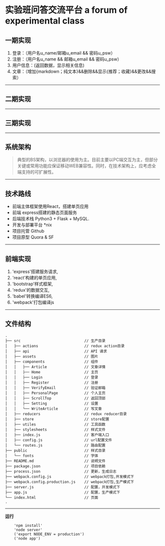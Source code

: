 ﻿# 实验班问答交流平台  a forum of experimental class

## 一期实现
1. 登录：（用户名u_name/邮箱u_email && 密码u_psw）
2. 注册：（用户名u_name && 邮箱u_email && 密码u_psw）
3. 用户信息：(返回数据，显示相关信息)
4. 文章：（增加{markdown；纯文本}&&删除&&显示{推荐；收藏}&&更改&&搜索）


----------


## 二期实现


----------


## 三期实现


----------


## 系统架构
> 典型的BS架构，以浏览器的使用为主。目前主要以PC端交互为主，但部分关键或常用功能应保证移动WEB兼容性。同时，在技术架构上，应考虑全端支持的可扩展性。


----------


## 技术路线
* 前端主体框架使用React，搭建单页应用
* 前端 express搭建的静态页面服务
* 后端技术栈 Python3 + Flask + MySQL.  
* 开发与部署平台  *nix
* 项目托管 Github    
* 项目原型 Quora & SF


----------


## 前端实现

1. 'express'搭建服务请求,
2. 'react'构建的单页应用,
3. 'bootstrap'样式框架,
4. 'redux'的数据交互,
5. 'babel'转换编译ES6,
6. 'webpack'打包编译js


----------
## 文件结构
```
.
├── src                             // 生产目录
│   ├── actions                     // redux action目录
│   ├── api                         // API 请求
│   ├── assets                      // 图片
│   ├── components                  // 组件
│   │   ├── Article                 // 文章详情
│   │   ├── Home                    // 主页
│   │   ├── Login                   // 登录
│   │   ├── Register                // 注册
│   │   ├── VerifyEmail             // 验证邮箱
│   │   ├── PersonalPage            // 个人主页
│   │   ├── ScrollTop               // 返回顶部
│   │   ├── Setting                 // 设置
│   │   └── WriteArticle            // 写文章
│   ├── reducers                    // redux reducer目录
│   ├── store                       // store配置
│   ├── utiles                      // 工具函数
│   ├── stylesheets                 // 样式文件
│   ├── index.js                    // 客户端入口
│   ├── config.js                   // url配置文件
│   └── routes.js                   // 路由配置
├── public                          // 样式目录
│   └── fonts                       // 字体
├── README.md                       // 说明文件 
├── package.json                    // 项目依赖
├── process.json                    // 更新，生成日志
├── webpack.config.js               // webpack打包,开发模式下
├── webpack.config.production.js    // webpack打包,生产模式下
├── server.js                       // 配置，开发模式下
├── app.js                          // 配置，生产模式下
└── index.html                      // 页面
.
```

----------
**运行**
```
    'npm install'
    'node server'
    ('export NODE_ENV = production')
    ('node app')
```
        

